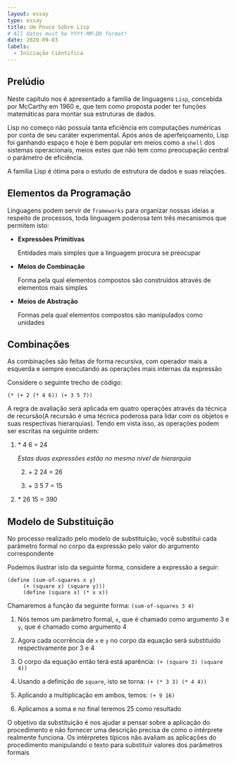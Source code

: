 ```yaml
---
layout: essay
type: essay
title: Um Pouco Sobre Lisp
# All dates must be YYYY-MM-DD format!
date: 2020-09-03
labels:
  - Iniciação Ciêntifica
---
```

Prelúdio
--------

Neste capítulo nos é apresentado a familia de linguagens `Lisp`,
concebida por McCarthy em 1960 e, que tem como proposta poder ter
funções matemáticas para montar sua estruturas de dados.

Lisp no começo não possuía tanta eficiência em computações numéricas por
conta de seu caráter experimental. Após anos de aperfeiçoamento, Lisp
foi ganhando espaço e hoje é bem popular em meios como a `shell` dos
sistemas operacionais, meios estes que não tem como preocupação central
o parâmetro de eficiência.

A família Lisp é ótima para o estudo de estrutura de dados e suas relações.

Elementos da Programação
------------------------

Linguagens podem servir de `frameworks` para organizar nossas ideias a
respeito de processos, toda linguagem poderosa tem três mecanismos que
permitem isto:

-   **Expressões Primitivas**

    Entidades mais simples que a linguagem procura se preocupar

-   **Meios de Combinação**

    Forma pela qual elementos compostos são construídos através de
    elementos mais simples

-   **Meios de Abstração**

    Formas pela qual elementos compostos são manipulados como unidades

Combinações
-----------

As combinações são feitas de forma recursiva, com operador mais a
esquerda e sempre executando as operações mais internas da expressão

Considere o seguinte trecho de código:

```
(* (+ 2 (* 4 6)) (+ 3 5 7))
```

A regra de avaliação será aplicada em quatro operações através da
técnica de recursão(A recursão é uma técnica poderosa para lidar com os objetos e
suas respectivas hierarquias). Tendo em vista isso, as operações podem
ser escritas na seguinte ordem:

1.  \* 4 6 = 24

    *Estas duas expressões estão no mesmo nível de hierarquia*

    2.  \+ 2 24 = 26

    3.  \+ 3 5 7 = 15

2.  \* 26 15 = 390

Modelo de Substituição
----------------------

No processo realizado pelo modelo de substituição, você substitui cada
parâmetro formal no corpo da expressão pelo valor do argumento
correspondente

Podemos ilustrar isto da seguinte forma, considere a expressão a seguir:

```
(define (sum-of-squares x y)  
     (+ (square x) (square y)))
     (define (square x) (* x x))
```

Chamaremos a função da seguinte forma: `(sum-of-squares 3 4)`

1.  Nós temos um parâmetro formal, `x`, que é chamado como argumento 3 e
    `y`, que é chamado como argumento 4

2.  Agora cada ocorrência de `x` e `y` no corpo da equação será
    substituído respectivamente por 3 e 4

3.  O corpo da equação então terá está aparência:
    `(+ (square 3) (square 4))`

4.  Usando a definição de `square`, isto se torna: `(+ (* 3 3) (* 4 4))`

5.  Aplicando a multiplicação em ambos, temos: `(+ 9 16)`

6.  Aplicamos a soma e no final teremos 25 como resultado

O objetivo da substituição é nos ajudar a pensar sobre a aplicação do
procedimento e não fornecer uma descrição precisa de como o intérprete
realmente funciona. Os intérpretes típicos não avaliam as aplicações do
procedimento manipulando o texto para substituir valores dos parâmetros
formais
